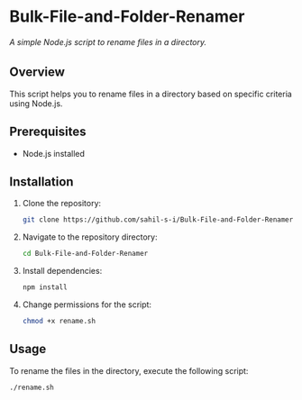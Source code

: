# Bulk-File-and-Folder-Renamer

###### A simple Node.js script to rename files in a directory.

## Overview

This script helps you to rename files in a directory based on specific criteria using Node.js. 

## Prerequisites

- Node.js installed

## Installation

1. Clone the repository:
    ```bash
    git clone https://github.com/sahil-s-i/Bulk-File-and-Folder-Renamer.git
    ```
   
2. Navigate to the repository directory:
    ```bash
    cd Bulk-File-and-Folder-Renamer
    ```
3. Install dependencies:
    ```bash
    npm install
    ```

4. Change permissions for the script:
    ```bash
    chmod +x rename.sh
    ```

## Usage

To rename the files in the directory, execute the following script:

```bash
./rename.sh
